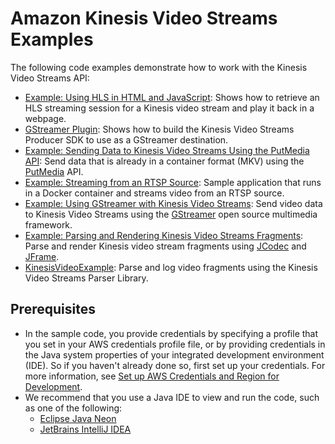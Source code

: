 # Amazon Kinesis Video Streams Examples<a name="examples"></a>

The following code examples demonstrate how to work with the Kinesis Video Streams API:
+ [Example: Using HLS in HTML and JavaScript](how-hls.md#how-hls-ex1): Shows how to retrieve an HLS streaming session for a Kinesis video stream and play it back in a webpage\.
+ [GStreamer Plugin](examples-gstreamer-plugin.md): Shows how to build the Kinesis Video Streams Producer SDK to use as a GStreamer destination\.
+ [Example: Sending Data to Kinesis Video Streams Using the PutMedia API](examples-putmedia.md): Send data that is already in a container format \(MKV\) using the [PutMedia](http://docs.aws.amazon.com/kinesisvideostreams/latest/dg/API_dataplane_PutMedia.html) API\.
+ [Example: Streaming from an RTSP Source](examples-rtsp.md): Sample application that runs in a Docker container and streams video from an RTSP source\.
+ [Example: Using GStreamer with Kinesis Video Streams](examples-gstreamer.md): Send video data to Kinesis Video Streams using the [GStreamer](https://gstreamer.freedesktop.org/) open source multimedia framework\.
+ [Example: Parsing and Rendering Kinesis Video Streams Fragments](examples-renderer.md): Parse and render Kinesis video stream fragments using [JCodec](http://jcodec.org/) and [JFrame](https://docs.oracle.com/javase/7/docs/api/javax/swing/JFrame.html)\.
+ [KinesisVideoExample](parser-library-write.md#parser-library-write-example): Parse and log video fragments using the Kinesis Video Streams Parser Library\.

## Prerequisites<a name="examples-prerequisites"></a>
+ In the sample code, you provide credentials by specifying a profile that you set in your AWS credentials profile file, or by providing credentials in the Java system properties of your integrated development environment \(IDE\)\. So if you haven't already done so, first set up your credentials\. For more information, see [Set up AWS Credentials and Region for Development](http://docs.aws.amazon.com/sdk-for-java/v1/developer-guide/setup-credentials.html)\.
+ We recommend that you use a Java IDE to view and run the code, such as one of the following:
  + [Eclipse Java Neon](http://www.eclipse.org/downloads/packages/eclipse-ide-java-developers/neon3)
  + [JetBrains IntelliJ IDEA](https://www.jetbrains.com/idea/)